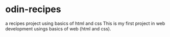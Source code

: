 # odin-recipes
a recipes project using basics of html and css
This is my first project in web development usings basics of web (html and css).
